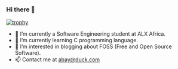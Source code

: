 ### Hi there 👋

<!--
**itsbayahmed/itsbayahmed** is a ✨ _special_ ✨ repository because its `README.md` (this file) appears on your GitHub profile.

Here are some ideas to get you started:

- 🔭 I’m currently working on ...
- 🌱 I’m currently learning ...
- 👯 I’m looking to collaborate on ...
- 🤔 I’m looking for help with ...
- 💬 Ask me about ...
- 📫 How to reach me: ...
- 😄 Pronouns: ...
- ⚡ Fun fact: ...
-->
[![trophy](https://github-profile-trophy.vercel.app/?username=itsbayahmed)](https://github.com/ryo-ma/github-profile-trophy)

- 🔭  I’m currently a Software Engineering student at ALX Africa.
- 🌱  I’m currently learning C programming language.
- 👀  I’m interested in blogging about FOSS (Free and Open Source Software).
- 📫  Contact me at abay@duck.com 
